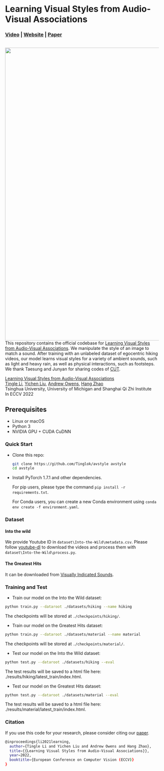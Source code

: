 

# Learning Visual Styles from Audio-Visual Associations

###  [Video](https://youtu.be/dskiUJuW-h4) | [Website](https://tinglok.netlify.app/files/avstyle) | [Paper](https://arxiv.org/abs/2205.05072)

<br>

<img src="figs/gif_avstyle.gif" align="right" width=960>

<br><br><br><br>



This repository contains the official codebase for [Learning Visual Styles from Audio-Visual Associations](https://arxiv.org/abs/2205.05072). We manipulate the style of an image to match a sound. After training with an unlabeled dataset of egocentric hiking videos, our model learns visual styles for a variety of ambient sounds, such as light and heavy rain, as well as physical interactions, such as footsteps. We thank Taesung and Junyan for sharing codes of [CUT](https://github.com/taesungp/contrastive-unpaired-translation).



[Learning Visual Styles from Audio-Visual Associations](http://tinglok.netlify.app/files/avstyle)  
[Tingle Li](https://tinglok.netlify.app/), [Yichen Liu](https://www.linkedin.com/in/yichen-liu-751804176/), [Andrew Owens](https://andrewowens.com/), [Hang Zhao](https://hangzhaomit.github.io/)<br>
Tsinghua University, University of Michigan and Shanghai Qi Zhi Institute<br>
In ECCV 2022

## Prerequisites

- Linux or macOS
- Python 3
- NVIDIA GPU + CUDA CuDNN

### Quick Start

- Clone this repo:

  ```bash
  git clone https://github.com/Tinglok/avstyle avstyle
  cd avstyle
  ```

- Install PyTorch 1.7.1 and other dependencies.

  For pip users, please type the command `pip install -r requirements.txt`.

  For Conda users,  you can create a new Conda environment using `conda env create -f environment.yaml`.

### Dataset

#### Into the wild

We provide Youtube ID in `dataset\Into-the-Wild\metadata.csv`. Please follow [youtube-dl](https://github.com/ytdl-org/youtube-dl) to download the videos and process them with `dataset\Into-the-Wild\process.py`.

#### The Greatest Hits

It can be downloaded from [Visually Indicated Sounds](https://andrewowens.com/vis/).

### Training and Test

- Train our model on the Into the Wild dataset:
```bash
python train.py --dataroot ./datasets/hiking --name hiking
```
The checkpoints will be stored at `./checkpoints/hiking/`.

- Train our model on the Greatest Hits dataset:
```bash
python train.py --dataroot ./datasets/material --name material
```
The checkpoints will be stored at `./checkpoints/material/`.

- Test our model on the Into the Wild dataset:
```bash
python test.py --dataroot ./datasets/hiking --eval
```
The test results will be saved to a html file here: ./results/hiking/latest_train/index.html.

- Test our model on the Greatest Hits dataset:
```bash
python test.py --dataroot ./datasets/material --eval
```
The test results will be saved to a html file here: ./results/material/latest_train/index.html.

### Citation

If you use this code for your research, please consider citing our [paper](https://arxiv.org/abs/2205.05072).

```bash
@inproceedings{li2021learning,
  author={Tingle Li and Yichen Liu and Andrew Owens and Hang Zhao},
  title={{Learning Visual Styles from Audio-Visual Associations}},
  year=2022,
  booktitle={European Conference on Computer Vision (ECCV)}
}
```